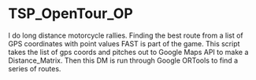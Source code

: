 # TSP_OpenTour_OP
I do long distance motorcycle rallies.  Finding the best route from a list of GPS coordinates with point values FAST is part of the game.  This script takes the list of gps coords and pitches out to Google Maps API to make a Distance_Matrix.  Then this DM is run through Google ORTools to find a series of routes.
